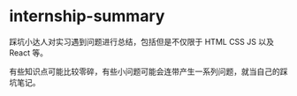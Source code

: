 # internship-summary

踩坑小达人对实习遇到问题进行总结，包括但是不仅限于 HTML CSS JS 以及 React 等。

有些知识点可能比较零碎，有些小问题可能会连带产生一系列问题，就当自己的踩坑笔记。